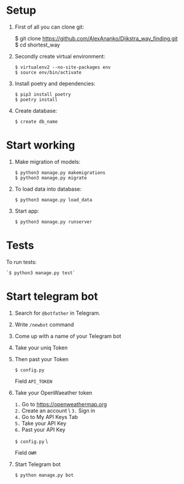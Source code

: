# Setup

1. First of all you can clone git:

	$ git clone https://github.com/AlexAnanko/Dijkstra_way_finding.git \
    $ cd shortest_way

2. Secondly create virtual environment:
	
    `$ virtualenv2 --no-site-packages env` \
	`$ source env/bin/activate`

3. Install poetry and dependencies:

	`$ pip3 install poetry` \
    `$ poetry install` 

4. Create database:
	
    `$ create db_name`
    

 
# Start working

1. Make migration of models:
	
    `$ python3 manage.py makemigrations` \
    `$ python3 manage.py migrate`

2. To load data into database:

	`$ python3 manage.py load_data`

3. Start app:
	
    `$ python3 manage.py runserver`

# Tests

To run tests:
	
    `$ python3 manage.py test`


# Start telegram bot

1. Search for `@botfather` in Telegram.

2. Write `/newbot` command

3. Come up with a name of your Telegram bot

4. Take your uniq Token

5. Then past your Token
	
    `$ config.py`
    
    Field `API_TOKEN`

6. Take your OpenWaeather token
	
    `1.` Go to https://openweathermap.org \
    `2.` Create an account \ 
    `3.` Sign in \
    `4.` Go to My API Keys Tab \
    `5.` Take your API Key \
    `6.` Past your API Key
   
   `$ config.py` \
   
   Field `OWM`

7. Start Telegram bot
	
    `$ python manage.py bot`
        
